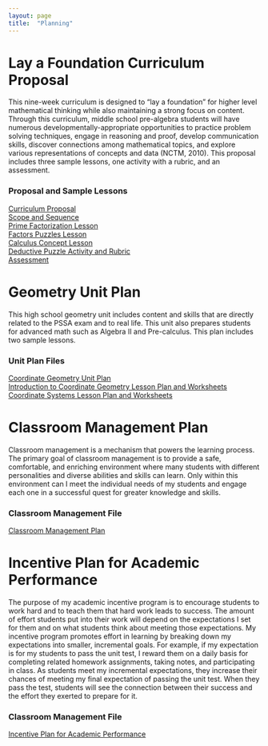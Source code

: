```yaml
---
layout: page
title:  "Planning"
---
```


# Lay a Foundation Curriculum Proposal

This nine-week curriculum is designed to “lay a foundation” for higher level mathematical thinking while also maintaining a strong focus on content. Through this curriculum, middle school pre-algebra students will have numerous developmentally-appropriate opportunities to practice problem solving techniques, engage in reasoning and proof, develop communication skills, discover connections among mathematical topics, and explore various representations of concepts and data (NCTM, 2010). This proposal includes three sample lessons, one activity with a rubric, and an assessment.

### Proposal and Sample Lessons

<a href="https://lisasteaching/portfolio_teaching/planning/Curriculum-Proposal.pdf" target="_blank">Curriculum Proposal</a><br />
<a href="https://lisasteaching/portfolio_teaching/planning/Scope-Sequence.pdf" target="_blank">Scope and Sequence</a><br />
<a href="https://lisasteaching/portfolio_teaching/planning/Prime-Factorization-Lesson.pdf" target="_blank">Prime Factorization Lesson</a><br />
<a href="https://lisasteaching/portfolio_teaching/planning/Factors-Puzzles-Lesson.pdf" target="_blank">Factors Puzzles Lesson</a><br />
<a href="https://lisasteaching/portfolio_teaching/planning/Calculus-Concept-Lesson.pdf" target="_blank">Calculus Concept Lesson</a><br />
<a href="https://lisasteaching/portfolio_teaching/planning/Deductive-Puzzle-Activity-Rubric.pdf" target="_blank">Deductive Puzzle Activity and Rubric</a><br />
<a href="https://lisasteaching/portfolio_teaching/planning/Assessment.pdf" target="_blank">Assessment</a>


# Geometry Unit Plan

This high school geometry unit includes content and skills that are directly related to the PSSA exam and to real life. This unit also prepares students for advanced math such as Algebra II and Pre-calculus. This plan includes two sample lessons.

### Unit Plan Files
<a href="https://lisasteaching/portfolio_teaching/planning/Coordinate-Geometry-Unit-Plan.pdf" target="_blank">Coordinate Geometry Unit Plan</a><br />
<a href="https://lisasteaching/portfolio_teaching/planning/Lesson-Coordinate-Introduction-Combined.pdf" target="_blank">Introduction to Coordinate Geometry Lesson Plan and Worksheets</a><br />
<a href="https://lisasteaching/portfolio_teaching/planning/Lesson-Coordinate-Systems-Combined.pdf" target="_blank">Coordinate Systems Lesson Plan and Worksheets</a>

# Classroom Management Plan

Classroom management is a mechanism that powers the learning process. The primary goal of classroom management is to provide a safe, comfortable, and enriching environment where many students with different personalities and diverse abilities and skills can learn. Only within this environment can I meet the individual needs of my students and engage each one in a successful quest for greater knowledge and skills.

### Classroom Management File
<a href="https://lisasteaching/portfolio_teaching/planning/ManagementPlan.pdf" target="_blank">Classroom Management Plan</a>

# Incentive Plan for Academic Performance

The purpose of my academic incentive program is to encourage students to work hard and to teach them that hard work leads to success. The amount of effort students put into their work will depend on the expectations I set for them and on what students think about meeting those expectations. My incentive program promotes effort in learning by breaking down my expectations into smaller, incremental goals. For example, if my expectation is for my students to pass the unit test, I reward them on a daily basis for completing related homework assignments, taking notes, and participating in class. As students meet my incremental expectations, they increase their chances of meeting my final expectation of passing the unit test. When they pass the test, students will see the connection between their success and the effort they exerted to prepare for it.

### Classroom Management File
<a href="https://lisasteaching/portfolio_teaching/planning/TokenEconomy.pdf" target="_blank">Incentive Plan for Academic Performance</a>

